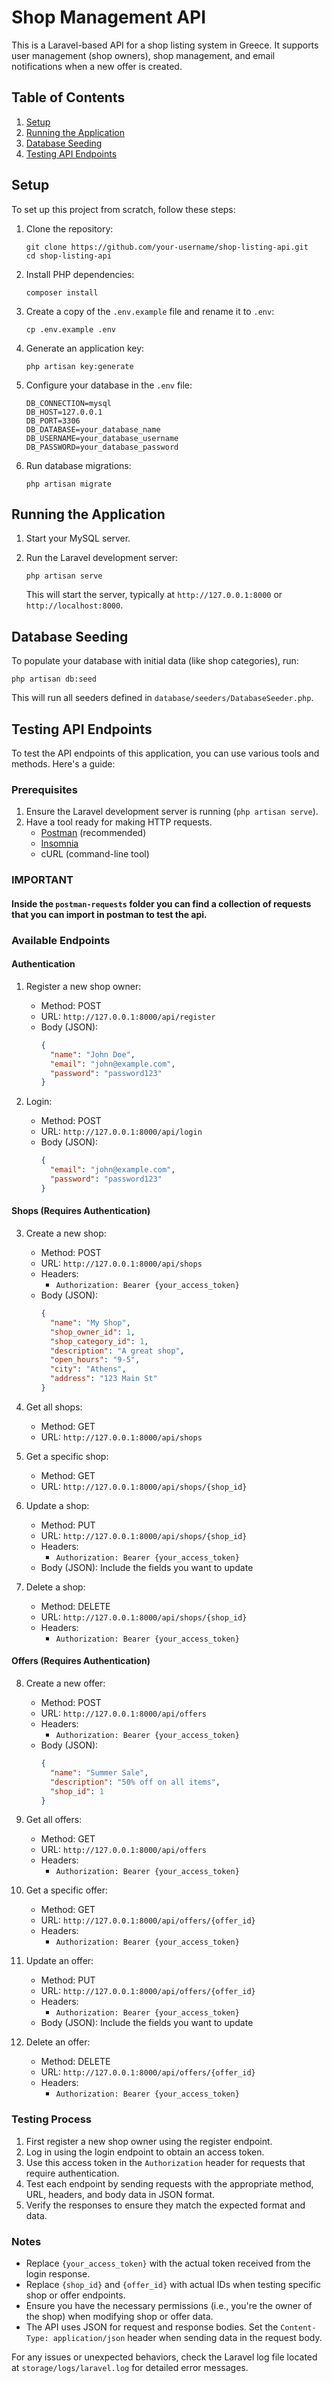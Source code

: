 # Shop Management API

This is a Laravel-based API for a shop listing system in Greece. It supports user management (shop owners), shop management, and email notifications when a new offer is created.

## Table of Contents

1. [Setup](#setup)
2. [Running the Application](#running-the-application)
3. [Database Seeding](#database-seeding)
4. [Testing API Endpoints](#testing-api-endpoints)

## Setup

To set up this project from scratch, follow these steps:

1. Clone the repository:
   ```
   git clone https://github.com/your-username/shop-listing-api.git
   cd shop-listing-api
   ```

2. Install PHP dependencies:
   ```
   composer install
   ```

3. Create a copy of the `.env.example` file and rename it to `.env`:
   ```
   cp .env.example .env
   ```

4. Generate an application key:
   ```
   php artisan key:generate
   ```

5. Configure your database in the `.env` file:
   ```
   DB_CONNECTION=mysql
   DB_HOST=127.0.0.1
   DB_PORT=3306
   DB_DATABASE=your_database_name
   DB_USERNAME=your_database_username
   DB_PASSWORD=your_database_password
   ```

6. Run database migrations:
   ```
   php artisan migrate
   ```

## Running the Application

1. Start your MySQL server.

2. Run the Laravel development server:
   ```
   php artisan serve
   ```
   This will start the server, typically at `http://127.0.0.1:8000` or `http://localhost:8000`.

## Database Seeding

To populate your database with initial data (like shop categories), run:
```
php artisan db:seed
```
This will run all seeders defined in `database/seeders/DatabaseSeeder.php`.

## Testing API Endpoints

To test the API endpoints of this application, you can use various tools and methods. Here's a guide:

### Prerequisites

1. Ensure the Laravel development server is running (`php artisan serve`).
2. Have a tool ready for making HTTP requests.
   - [Postman](https://www.postman.com/downloads/) (recommended)
   - [Insomnia](https://insomnia.rest/download)
   - cURL (command-line tool)

### IMPORTANT

#### Inside the `postman-requests` folder you can find a collection of requests that you can import in postman to test the api.

### Available Endpoints

#### Authentication

1. Register a new shop owner:
   - Method: POST
   - URL: `http://127.0.0.1:8000/api/register`
   - Body (JSON):
     ```json
     {
       "name": "John Doe",
       "email": "john@example.com",
       "password": "password123"
     }
     ```

2. Login:
   - Method: POST
   - URL: `http://127.0.0.1:8000/api/login`
   - Body (JSON):
     ```json
     {
       "email": "john@example.com",
       "password": "password123"
     }
     ```

#### Shops (Requires Authentication)

3. Create a new shop:
   - Method: POST
   - URL: `http://127.0.0.1:8000/api/shops`
   - Headers: 
     - `Authorization: Bearer {your_access_token}`
   - Body (JSON):
     ```json
     {
       "name": "My Shop",
       "shop_owner_id": 1,
       "shop_category_id": 1,
       "description": "A great shop",
       "open_hours": "9-5",
       "city": "Athens",
       "address": "123 Main St"
     }
     ```

4. Get all shops:
   - Method: GET
   - URL: `http://127.0.0.1:8000/api/shops`

5. Get a specific shop:
   - Method: GET
   - URL: `http://127.0.0.1:8000/api/shops/{shop_id}`

6. Update a shop:
   - Method: PUT
   - URL: `http://127.0.0.1:8000/api/shops/{shop_id}`
   - Headers: 
     - `Authorization: Bearer {your_access_token}`
   - Body (JSON): Include the fields you want to update

7. Delete a shop:
   - Method: DELETE
   - URL: `http://127.0.0.1:8000/api/shops/{shop_id}`
   - Headers: 
     - `Authorization: Bearer {your_access_token}`

#### Offers (Requires Authentication)

8. Create a new offer:
   - Method: POST
   - URL: `http://127.0.0.1:8000/api/offers`
   - Headers: 
     - `Authorization: Bearer {your_access_token}`
   - Body (JSON):
     ```json
     {
       "name": "Summer Sale",
       "description": "50% off on all items",
       "shop_id": 1
     }
     ```

9. Get all offers:
   - Method: GET
   - URL: `http://127.0.0.1:8000/api/offers`
   - Headers: 
     - `Authorization: Bearer {your_access_token}`

10. Get a specific offer:
    - Method: GET
    - URL: `http://127.0.0.1:8000/api/offers/{offer_id}`
    - Headers: 
      - `Authorization: Bearer {your_access_token}`

11. Update an offer:
    - Method: PUT
    - URL: `http://127.0.0.1:8000/api/offers/{offer_id}`
    - Headers: 
      - `Authorization: Bearer {your_access_token}`
    - Body (JSON): Include the fields you want to update

12. Delete an offer:
    - Method: DELETE
    - URL: `http://127.0.0.1:8000/api/offers/{offer_id}`
    - Headers: 
      - `Authorization: Bearer {your_access_token}`

### Testing Process

1. First register a new shop owner using the register endpoint.
2. Log in using the login endpoint to obtain an access token.
3. Use this access token in the `Authorization` header for requests that require authentication.
4. Test each endpoint by sending requests with the appropriate method, URL, headers, and body data in JSON format.
5. Verify the responses to ensure they match the expected format and data.

### Notes

- Replace `{your_access_token}` with the actual token received from the login response.
- Replace `{shop_id}` and `{offer_id}` with actual IDs when testing specific shop or offer endpoints.
- Ensure you have the necessary permissions (i.e., you're the owner of the shop) when modifying shop or offer data.
- The API uses JSON for request and response bodies. Set the `Content-Type: application/json` header when sending data in the request body.

For any issues or unexpected behaviors, check the Laravel log file located at `storage/logs/laravel.log` for detailed error messages.